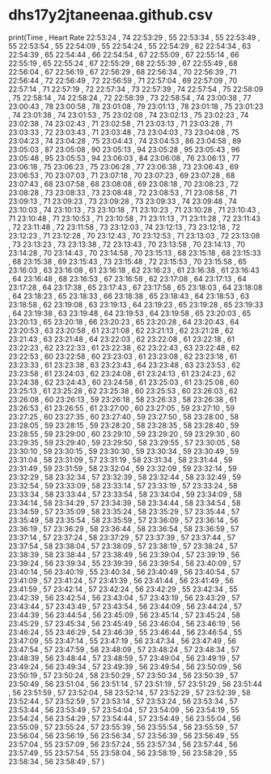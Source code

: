# dhs17y2jtaneenaa.github.csv
print(Time	,	Heart Rate
22:53:24	,	74
22:53:29	,	55
22:53:34	,	55
22:53:49	,	55
22:53:54	,	55
22:54:09	,	55
22:54:24	,	55
22:54:29	,	62
22:54:34	,	63
22:54:39	,	65
22:54:44	,	66
22:54:54	,	67
22:55:09	,	67
22:55:14	,	66
22:55:19	,	65
22:55:24	,	67
22:55:29	,	68
22:55:39	,	67
22:55:49	,	68
22:56:04	,	67
22:56:19	,	67
22:56:29	,	68
22:56:34	,	70
22:56:39	,	71
22:56:44	,	72
22:56:49	,	72
22:56:59	,	71
22:57:04	,	69
22:57:09	,	70
22:57:14	,	71
22:57:19	,	72
22:57:34	,	73
22:57:39	,	74
22:57:54	,	75
22:58:09	,	75
22:58:14	,	74
22:58:24	,	72
22:58:39	,	73
22:58:54	,	74
23:00:38	,	77
23:00:43	,	78
23:00:58	,	78
23:01:08	,	79
23:01:13	,	78
23:01:18	,	75
23:01:23	,	74
23:01:38	,	74
23:01:53	,	75
23:02:08	,	74
23:02:13	,	75
23:02:23	,	74
23:02:38	,	74
23:02:43	,	71
23:02:58	,	71
23:03:13	,	71
23:03:28	,	71
23:03:33	,	72
23:03:43	,	71
23:03:48	,	73
23:04:03	,	73
23:04:08	,	75
23:04:23	,	74
23:04:28	,	75
23:04:43	,	74
23:04:53	,	86
23:04:58	,	89
23:05:03	,	87
23:05:08	,	90
23:05:13	,	94
23:05:28	,	95
23:05:43	,	96
23:05:48	,	95
23:05:53	,	94
23:06:03	,	84
23:06:08	,	76
23:06:13	,	77
23:06:18	,	75
23:06:23	,	75
23:06:28	,	77
23:06:38	,	73
23:06:43	,	69
23:06:53	,	70
23:07:03	,	71
23:07:18	,	70
23:07:23	,	69
23:07:28	,	68
23:07:43	,	68
23:07:58	,	68
23:08:08	,	69
23:08:18	,	70
23:08:23	,	72
23:08:28	,	73
23:08:33	,	73
23:08:48	,	72
23:08:53	,	71
23:08:58	,	71
23:09:13	,	71
23:09:23	,	73
23:09:28	,	73
23:09:33	,	74
23:09:48	,	74
23:10:03	,	74
23:10:13	,	73
23:10:18	,	71
23:10:23	,	71
23:10:28	,	71
23:10:43	,	71
23:10:48	,	71
23:10:53	,	71
23:10:58	,	71
23:11:13	,	71
23:11:28	,	72
23:11:43	,	72
23:11:48	,	72
23:11:58	,	73
23:12:03	,	74
23:12:13	,	73
23:12:18	,	72
23:12:23	,	71
23:12:28	,	70
23:12:43	,	70
23:12:53	,	71
23:13:03	,	72
23:13:08	,	73
23:13:23	,	73
23:13:38	,	72
23:13:43	,	70
23:13:58	,	70
23:14:13	,	70
23:14:28	,	70
23:14:43	,	70
23:14:58	,	70
23:15:13	,	68
23:15:18	,	68
23:15:33	,	68
23:15:38	,	69
23:15:43	,	73
23:15:48	,	72
23:15:53	,	70
23:15:58	,	65
23:16:03	,	63
23:16:08	,	61
23:16:18	,	62
23:16:23	,	61
23:16:38	,	61
23:16:43	,	64
23:16:48	,	68
23:16:53	,	67
23:16:58	,	62
23:17:08	,	64
23:17:13	,	64
23:17:28	,	64
23:17:38	,	65
23:17:43	,	67
23:17:58	,	65
23:18:03	,	64
23:18:08	,	64
23:18:23	,	65
23:18:33	,	66
23:18:38	,	65
23:18:43	,	64
23:18:53	,	63
23:18:58	,	62
23:19:08	,	63
23:19:13	,	64
23:19:23	,	65
23:19:28	,	65
23:19:33	,	64
23:19:38	,	63
23:19:48	,	64
23:19:53	,	64
23:19:58	,	65
23:20:03	,	65
23:20:13	,	65
23:20:18	,	66
23:20:23	,	65
23:20:28	,	64
23:20:43	,	64
23:20:53	,	63
23:20:58	,	61
23:21:08	,	62
23:21:13	,	62
23:21:28	,	62
23:21:43	,	63
23:21:48	,	64
23:22:03	,	62
23:22:08	,	61
23:22:18	,	61
23:22:23	,	62
23:22:33	,	61
23:22:38	,	62
23:22:43	,	63
23:22:48	,	62
23:22:53	,	60
23:22:58	,	60
23:23:03	,	61
23:23:08	,	62
23:23:18	,	61
23:23:33	,	61
23:23:38	,	63
23:23:43	,	64
23:23:48	,	63
23:23:53	,	62
23:23:58	,	61
23:24:03	,	62
23:24:08	,	61
23:24:13	,	61
23:24:23	,	62
23:24:38	,	62
23:24:43	,	60
23:24:58	,	61
23:25:03	,	61
23:25:08	,	60
23:25:13	,	61
23:25:28	,	62
23:25:38	,	60
23:25:53	,	60
23:26:03	,	62
23:26:08	,	60
23:26:13	,	59
23:26:18	,	58
23:26:33	,	58
23:26:38	,	61
23:26:53	,	61
23:26:55	,	61
23:27:00	,	60
23:27:05	,	59
23:27:10	,	59
23:27:25	,	60
23:27:35	,	60
23:27:40	,	59
23:27:50	,	58
23:28:00	,	58
23:28:05	,	59
23:28:15	,	59
23:28:20	,	58
23:28:35	,	58
23:28:40	,	59
23:28:55	,	59
23:29:00	,	60
23:29:10	,	59
23:29:20	,	59
23:29:30	,	60
23:29:35	,	59
23:29:40	,	59
23:29:50	,	58
23:29:55	,	57
23:30:05	,	58
23:30:10	,	59
23:30:15	,	59
23:30:30	,	59
23:30:34	,	59
23:30:49	,	59
23:31:04	,	58
23:31:09	,	57
23:31:19	,	58
23:31:34	,	58
23:31:44	,	59
23:31:49	,	59
23:31:59	,	58
23:32:04	,	59
23:32:09	,	59
23:32:14	,	59
23:32:29	,	58
23:32:34	,	57
23:32:39	,	58
23:32:44	,	58
23:32:49	,	59
23:32:54	,	59
23:33:09	,	58
23:33:14	,	57
23:33:19	,	57
23:33:24	,	58
23:33:34	,	58
23:33:44	,	57
23:33:54	,	58
23:34:04	,	59
23:34:09	,	58
23:34:14	,	58
23:34:29	,	57
23:34:39	,	58
23:34:44	,	58
23:34:54	,	58
23:34:59	,	57
23:35:09	,	58
23:35:24	,	58
23:35:29	,	57
23:35:44	,	57
23:35:49	,	58
23:35:54	,	58
23:35:59	,	57
23:36:09	,	57
23:36:14	,	56
23:36:19	,	57
23:36:29	,	58
23:36:44	,	58
23:36:54	,	58
23:36:59	,	57
23:37:14	,	57
23:37:24	,	58
23:37:29	,	57
23:37:39	,	57
23:37:44	,	57
23:37:54	,	58
23:38:04	,	57
23:38:09	,	57
23:38:19	,	57
23:38:24	,	57
23:38:39	,	58
23:38:44	,	57
23:38:49	,	56
23:39:04	,	57
23:39:19	,	56
23:39:24	,	56
23:39:34	,	55
23:39:39	,	56
23:39:54	,	56
23:40:09	,	57
23:40:14	,	56
23:40:19	,	55
23:40:34	,	56
23:40:49	,	56
23:40:54	,	57
23:41:09	,	57
23:41:24	,	57
23:41:39	,	56
23:41:44	,	56
23:41:49	,	56
23:41:59	,	57
23:42:14	,	57
23:42:24	,	56
23:42:29	,	55
23:42:34	,	55
23:42:39	,	56
23:42:54	,	56
23:43:04	,	57
23:43:19	,	56
23:43:29	,	57
23:43:44	,	57
23:43:49	,	57
23:43:54	,	56
23:44:09	,	56
23:44:24	,	57
23:44:39	,	56
23:44:54	,	56
23:45:09	,	56
23:45:14	,	57
23:45:24	,	58
23:45:29	,	57
23:45:34	,	56
23:45:49	,	56
23:46:04	,	56
23:46:19	,	56
23:46:24	,	55
23:46:29	,	54
23:46:39	,	55
23:46:44	,	56
23:46:54	,	55
23:47:09	,	55
23:47:14	,	55
23:47:19	,	56
23:47:34	,	56
23:47:49	,	56
23:47:54	,	57
23:47:59	,	58
23:48:09	,	57
23:48:24	,	57
23:48:34	,	57
23:48:39	,	56
23:48:44	,	57
23:48:59	,	57
23:49:04	,	56
23:49:19	,	57
23:49:24	,	56
23:49:34	,	57
23:49:39	,	56
23:49:54	,	56
23:50:09	,	56
23:50:19	,	57
23:50:24	,	58
23:50:29	,	57
23:50:34	,	56
23:50:39	,	57
23:50:49	,	56
23:51:04	,	56
23:51:14	,	57
23:51:19	,	57
23:51:29	,	56
23:51:44	,	56
23:51:59	,	57
23:52:04	,	58
23:52:14	,	57
23:52:29	,	57
23:52:39	,	58
23:52:44	,	57
23:52:59	,	57
23:53:14	,	57
23:53:24	,	56
23:53:34	,	57
23:53:44	,	56
23:53:49	,	57
23:54:04	,	57
23:54:09	,	56
23:54:19	,	55
23:54:24	,	56
23:54:29	,	57
23:54:44	,	57
23:54:49	,	56
23:55:04	,	56
23:55:09	,	57
23:55:24	,	57
23:55:39	,	56
23:55:54	,	56
23:55:59	,	57
23:56:04	,	56
23:56:19	,	56
23:56:34	,	57
23:56:39	,	56
23:56:49	,	55
23:57:04	,	55
23:57:09	,	56
23:57:24	,	55
23:57:34	,	56
23:57:44	,	56
23:57:49	,	55
23:57:54	,	55
23:58:04	,	56
23:58:19	,	56
23:58:29	,	55
23:58:34	,	56
23:58:49	,	57
)
